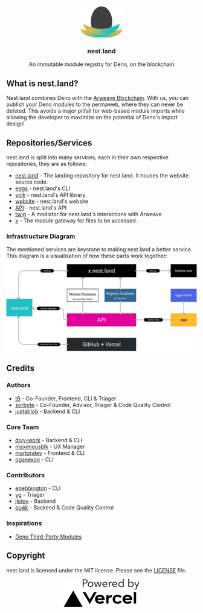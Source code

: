<br />
<p align="center">
  <a href="https://nest.land/">
    <img src="./assets/logo_light.png" alt="nest.land logo (light version)" width="110">
  </a>

  <h3 align="center">nest.land</h3>

  <p align="center">
    An immutable module registry for Deno, on the blockchain
 </p>
</p>

## What is nest.land?

Nest.land combines Deno with the [Arweave Blockchain](https://www.arweave.org/). With us, you can publish your Deno modules to the permaweb, where they can never be deleted. This avoids a major pitfall for web-based module imports while allowing the developer to maximize on the potential of Deno's import design!

## Repositories/Services

nest.land is split into many services, each in their own respective repositories, they are as follows:

- [nest.land](https://github.com/nestdotland/nest.land) - The landing repository for nest.land.
  It houses the website source code.
- [eggs](https://github.com/nestdotland/eggs) - nest.land's CLI
- [yolk](https://github.com/nestdotland/yolk) - nest.land's API library
- [website](https://github.com/nestdotland/website) - nest.land's website
- [API](https://github.com/nestdotland/api) - nest.land's API
- [twig](https://github.com/nestdotland/twig) - A mediator for nest.land's interactions with Arweave
- [x](https://github.com/nestdotland/x) - The module gateway for files to be accessed.

### Infrastructure Diagram

The mentioned services are keystone to making nest.land a better service.
This diagram is a visualisation of how these parts work together:

![Diagram of nest.land infrastructure](./assets/infra_diagram.svg)

## Credits

### Authors

- [t8](https://github.com/t8) - Co-Founder, Frontend, CLI & Triager
- [zorbyte](https://github.com/zorbyte) - Co-Founder, Advisor, Triager & Code Quality Control
- [justablob](https://github.com/justablob) - Backend & CLI

### Core Team

- [divy-work](https://github.com/divy-work) - Backend & CLI
- [maximousblk](https://github.com/maximousblk) - UX Manager
- [martondev](https://github.com/MartonDev) - Frontend & CLI
- [oganexon](https://github.com/oganexon) - CLI

### Contributors

- [ebebbington](https://github.com/ebebbington) - CLI
- [yg](https://github.com/yg) - Triager
- [jletey](https://github.com/jletey) - Backend
- [qu4k](https://github.com/Qu4k) - Backend & Code Quality Control

### Inspirations

- [Deno Third-Party Modules](https://deno.land/x)


## Copyright

nest.land is licensed under the MIT license. Please see the [LICENSE](../LICENSE) file.

 <p align="center">
  <a href="https://vercel.com?utm_source=nest-land">
    <img src="./assets/powered_by_vercel.jpg" alt="Powered by Vercel" width="200">
  </a>
</p>
